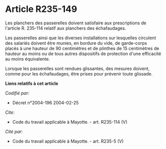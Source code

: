 # Article R235-149

Les planchers des passerelles doivent satisfaire aux prescriptions de l'article R. 235-114 relatif aux planchers des
échafaudages. 

Les passerelles ainsi que les diverses installations sur lesquelles circulent des salariés doivent être munies, en bordure du
vide, de garde-corps placés à une hauteur de 90 centimètres et de plinthes de 15 centimètres de hauteur au moins ou de tous
autres dispositifs de protection d'une efficacité au moins équivalente. 

Lorsque les passerelles sont rendues glissantes, des mesures doivent, comme pour les échafaudages, être prises pour prévenir
toute glissade.

**Liens relatifs à cet article**

_Codifié par_:

  - Décret n°2004-196 2004-02-25

_Cite_:

  - Code du travail applicable à Mayotte. - art. R235-114 (V)

_Cité par_:

  - Code du travail applicable à Mayotte. - art. R235-5 (V)
